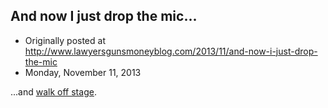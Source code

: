 ## And now I just drop the mic...

 * Originally posted at http://www.lawyersgunsmoneyblog.com/2013/11/and-now-i-just-drop-the-mic
 * Monday, November 11, 2013

...and [walk off stage](http://www.rawstory.com/rs/2013/11/11/koch-brothers-sponsor-anti-obamacare-cornholing-competition/).